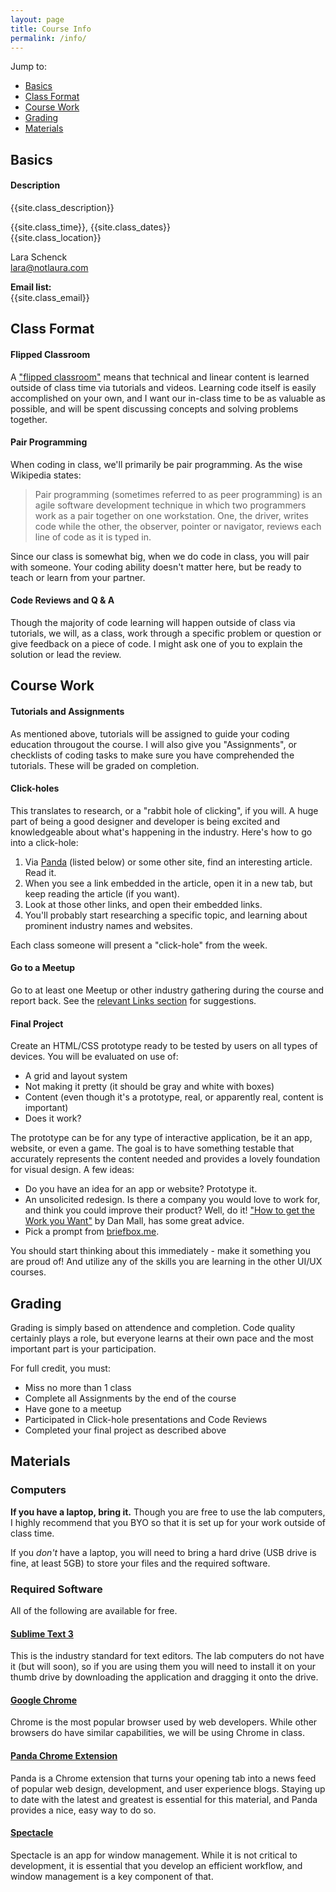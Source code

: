 ```yaml
---
layout: page
title: Course Info
permalink: /info/
---
```


Jump to:

* [Basics](#basics)
* [Class Format](#class-format)
* [Course Work](#course-work)
* [Grading](#grading)
* [Materials](#materials)

## Basics

#### Description

{{site.class_description}}


{{site.class_time}}, {{site.class_dates}}<br>
{{site.class_location}}


Lara Schenck<br>
[lara@notlaura.com](mailto:lara@notlaura.com)<br>
	
**Email list:**<br>
{{site.class_email}}

## Class Format

#### Flipped Classroom

A ["flipped classroom"](http://en.wikipedia.org/wiki/Flipped_classroom) means that technical and linear content is learned outside of class time via tutorials and videos. Learning code itself is easily accomplished on your own, and I want our in-class time to be as valuable as possible, and will be spent discussing concepts and solving problems together.

#### Pair Programming

When coding in class, we'll primarily be pair programming. As the wise Wikipedia states:

> Pair programming (sometimes referred to as peer programming) is an agile software development technique in which two programmers work as a pair together on one workstation. One, the driver, writes code while the other, the observer, pointer or navigator, reviews each line of code as it is typed in.

Since our class is somewhat big, when we do code in class, you will pair with someone. Your coding ability doesn't matter here, but be ready to teach or learn from your partner.

#### Code Reviews and Q &amp; A

Though the majority of code learning will happen outside of class via tutorials, we will, as a class, work through a specific problem or question or give feedback on a piece of code. I might ask one of you to explain the solution or lead the review.

## Course Work

#### Tutorials and Assignments

As mentioned above, tutorials will be assigned to guide your coding education througout the course. I will also give you "Assignments", or checklists of coding tasks to make sure you have comprehended the tutorials. These will be graded on completion.

#### Click-holes

This translates to research, or a "rabbit hole of clicking", if you will. A huge part of being a good designer and developer is being excited and knowledgeable about what's happening in the industry. Here's how to go into a click-hole:

1. Via [Panda](https://usepanda.com/app/#/) (listed below) or some other site, find an interesting article. Read it.
2. When you see a link embedded in the article, open it in a new tab, but keep reading the article (if you want).
3. Look at those other links, and open their embedded links.
4. You'll probably start researching a specific topic, and learning about prominent industry names and websites.

Each class someone will present a "click-hole" from the week.

#### Go to a Meetup

Go to at least one Meetup or other industry gathering during the course and report back. See the [relevant Links section]({{site.baseurl}}/links#meetups) for suggestions.

#### Final Project

Create an HTML/CSS prototype ready to be tested by users on all types of devices. You will be evaluated on use of:

* A grid and layout system
* Not making it pretty (it should be gray and white with boxes)
* Content (even though it's a prototype, real, or apparently real, content is important)
* Does it work?

The prototype can be for any type of interactive application, be it an app, website, or even a game. The goal is to have something testable that accurately represents the content needed and provides a lovely foundation for visual design. A few ideas:

* Do you have an idea for an app or website? Prototype it.
* An unsolicited redesign. Is there a company you would love to work for, and think you could improve their product? Well, do it! ["How to get the Work you Want"](http://danielmall.com/articles/how-to-get-the-work-you-want/) by Dan Mall, has some great advice.
* Pick a prompt from [briefbox.me](http://briefbox.me/category/design-brief/ui-app/).

You should start thinking about this immediately - make it something you are proud of! And utilize any of the skills you are learning in the other UI/UX courses.

## Grading

Grading is simply based on attendence and completion. Code quality certainly plays a role, but everyone learns at their own pace and the most important part is your participation.

For full credit, you must:

* Miss no more than 1 class
* Complete all Assignments by the end of the course
* Have gone to a meetup
* Participated in Click-hole presentations and Code Reviews
* Completed your final project as described above


## Materials

### Computers

**If you have a laptop, bring it.** Though you are free to use the lab computers, I highly recommend that you BYO so that it is set up for your work outside of class time. 

If you _don't_ have a laptop, you will need to bring a hard drive (USB drive is fine, at least 5GB) to store your files and the required software.

### Required Software
All of the following are available for free.

#### [Sublime Text 3](http://www.sublimetext.com/3)
This is the industry standard for text editors. The lab computers do not have it (but will soon), so if you are using them you will need to install it on your thumb drive by downloading the application and dragging it onto the drive.

#### [Google Chrome](http://www.google.com/chrome/)
Chrome is the most popular browser used by web developers. While other browsers do have similar capabilities, we will be using Chrome in class.

#### [Panda Chrome Extension](https://chrome.google.com/webstore/detail/panda-hacker-news-dribbbl/jhiocdmmaannaccoofjfmjpbfkogmnap?hl=en)
Panda is a Chrome extension that turns your opening tab into a news feed of popular web design, development, and user experience blogs. Staying up to date with the latest and greatest is essential for this material, and Panda provides a nice, easy way to do so.

#### [Spectacle](http://spectacleapp.com/)
Spectacle is an app for window management. While it is not critical to development, it is essential that you develop an efficient workflow, and window management is a key component of that.

